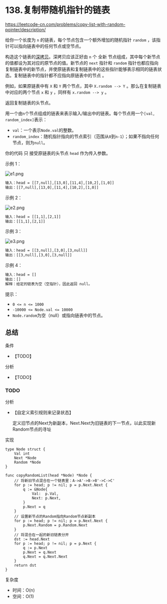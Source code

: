 # 138.复制带随机指针的链表

<https://leetcode-cn.com/problems/copy-list-with-random-pointer/description/>

给你一个长度为 `n` 的链表，每个节点包含一个额外增加的随机指针 `random` ，该指针可以指向链表中的任何节点或空节点。

构造这个链表的[深拷贝](https://baike.baidu.com/item/深拷贝/22785317?fr=aladdin)。深拷贝应该正好由 `n` 个 全新 节点组成，其中每个新节点的值都设为其对应的原节点的值。新节点的 `next` 指针和 `random` 指针也都应指向复制链表中的新节点，并使原链表和复制链表中的这些指针能够表示相同的链表状态。复制链表中的指针都不应指向原链表中的节点 。

例如，如果原链表中有 `X` 和 `Y` 两个节点，其中 `X.random --> Y` 。那么在复制链表中对应的两个节点 `x` 和 `y` ，同样有 `x.random --> y` 。

返回复制链表的头节点。

用一个由`n`个节点组成的链表来表示输入/输出中的链表。每个节点用一个`[val, random_index]`表示：

- `val`：一个表示`Node.val`的整数。
- `random_index`：随机指针指向的节点索引（范围从`0`到`n-1`）；如果不指向任何节点，则为`null`。

你的代码 只 接受原链表的头节点 `head` 作为传入参数。

示例 1：

![e1.png](https://assets.leetcode-cn.com/aliyun-lc-upload/uploads/2020/01/09/e1.png)

```txt
输入：head = [[7,null],[13,0],[11,4],[10,2],[1,0]]
输出：[[7,null],[13,0],[11,4],[10,2],[1,0]]
```

示例 2：

![e2.png](https://assets.leetcode-cn.com/aliyun-lc-upload/uploads/2020/01/09/e2.png)

```txt
输入：head = [[1,1],[2,1]]
输出：[[1,1],[2,1]]
```

示例 3：

![e3.png](https://assets.leetcode-cn.com/aliyun-lc-upload/uploads/2020/01/09/e3.png)

```txt
输入：head = [[3,null],[3,0],[3,null]]
输出：[[3,null],[3,0],[3,null]]
```

示例 4：

```txt
输入：head = []
输出：[]
解释：给定的链表为空（空指针），因此返回 null。
```

提示：

- `0 <= n <= 1000`
- `-10000 <= Node.val <= 10000`
- `Node.random`为空（null）或指向链表中的节点。

## 总结

条件

- 【TODO】

分析

- 【TODO】

### TODO

分析

- 【自定义索引规则来记录状态】

  定义旧节点的Next为新副本，Next.Next为旧链表的下一节点，以此实现新Random节点的寻址

实现

```golang
type Node struct {
    Val int
    Next *Node
    Random *Node
}

func copyRandomList(head *Node) *Node {
    // 将新旧节点混合在一个链表里：A->A'->B->B'->C->C'
    for p := head; p != nil; p = p.Next.Next {
        q := &Node{
            Val:  p.Val,
            Next: p.Next,
        }
        p.Next = q
    }
    // 设置新节点的Random指向Random节点新副本
    for p := head; p != nil; p = p.Next.Next {
        p.Next.Random = p.Random.Next
    }
    // 将混合在一起的新旧链表分开
    dst := head.Next
    for p := head; p != nil; p = p.Next {
        q := p.Next
        p.Next = q.Next
        q.Next = q.Next.Next
    }
    return dst
}
```

复杂度

- 时间：O(n)
- 空间：O(1)
